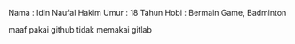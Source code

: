 Nama : Idin Naufal Hakim
Umur : 18 Tahun
Hobi : Bermain Game, Badminton

maaf pakai github tidak memakai gitlab